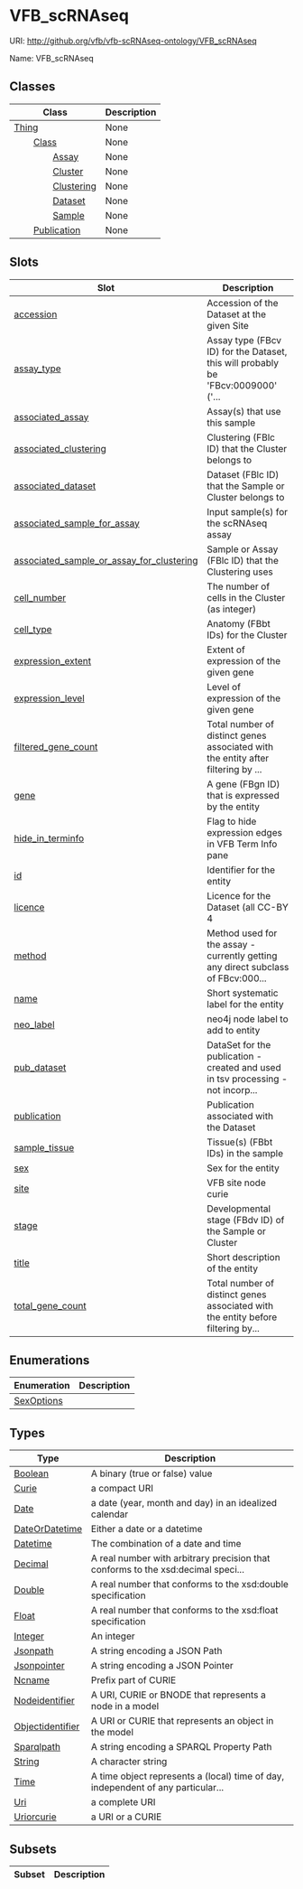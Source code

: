 # VFB_scRNAseq



URI: http://github.org/vfb/vfb-scRNAseq-ontology/VFB_scRNAseq

Name: VFB_scRNAseq



## Classes

| Class | Description |
| --- | --- |
| [Thing](Thing.md) | None |
| &nbsp;&nbsp;&nbsp;&nbsp;&nbsp;&nbsp;&nbsp;&nbsp;[Class](Class.md) | None |
| &nbsp;&nbsp;&nbsp;&nbsp;&nbsp;&nbsp;&nbsp;&nbsp;&nbsp;&nbsp;&nbsp;&nbsp;&nbsp;&nbsp;&nbsp;&nbsp;[Assay](Assay.md) | None |
| &nbsp;&nbsp;&nbsp;&nbsp;&nbsp;&nbsp;&nbsp;&nbsp;&nbsp;&nbsp;&nbsp;&nbsp;&nbsp;&nbsp;&nbsp;&nbsp;[Cluster](Cluster.md) | None |
| &nbsp;&nbsp;&nbsp;&nbsp;&nbsp;&nbsp;&nbsp;&nbsp;&nbsp;&nbsp;&nbsp;&nbsp;&nbsp;&nbsp;&nbsp;&nbsp;[Clustering](Clustering.md) | None |
| &nbsp;&nbsp;&nbsp;&nbsp;&nbsp;&nbsp;&nbsp;&nbsp;&nbsp;&nbsp;&nbsp;&nbsp;&nbsp;&nbsp;&nbsp;&nbsp;[Dataset](Dataset.md) | None |
| &nbsp;&nbsp;&nbsp;&nbsp;&nbsp;&nbsp;&nbsp;&nbsp;&nbsp;&nbsp;&nbsp;&nbsp;&nbsp;&nbsp;&nbsp;&nbsp;[Sample](Sample.md) | None |
| &nbsp;&nbsp;&nbsp;&nbsp;&nbsp;&nbsp;&nbsp;&nbsp;[Publication](Publication.md) | None |



## Slots

| Slot | Description |
| --- | --- |
| [accession](accession.md) | Accession of the Dataset at the given Site |
| [assay_type](assay_type.md) | Assay type (FBcv ID) for the Dataset, this will probably be 'FBcv:0009000' ('... |
| [associated_assay](associated_assay.md) | Assay(s) that use this sample |
| [associated_clustering](associated_clustering.md) | Clustering (FBlc ID) that the Cluster belongs to |
| [associated_dataset](associated_dataset.md) | Dataset (FBlc ID) that the Sample or Cluster belongs to |
| [associated_sample_for_assay](associated_sample_for_assay.md) | Input sample(s) for the scRNAseq assay |
| [associated_sample_or_assay_for_clustering](associated_sample_or_assay_for_clustering.md) | Sample or Assay (FBlc ID) that the Clustering uses |
| [cell_number](cell_number.md) | The number of cells in the Cluster (as integer) |
| [cell_type](cell_type.md) | Anatomy (FBbt IDs) for the Cluster |
| [expression_extent](expression_extent.md) | Extent of expression of the given gene |
| [expression_level](expression_level.md) | Level of expression of the given gene |
| [filtered_gene_count](filtered_gene_count.md) | Total number of distinct genes associated with the entity after filtering by ... |
| [gene](gene.md) | A gene (FBgn ID) that is expressed by the entity |
| [hide_in_terminfo](hide_in_terminfo.md) | Flag to hide expression edges in VFB Term Info pane |
| [id](id.md) | Identifier for the entity |
| [licence](licence.md) | Licence for the Dataset (all CC-BY 4 |
| [method](method.md) | Method used for the assay - currently getting any direct subclass of FBcv:000... |
| [name](name.md) | Short systematic label for the entity |
| [neo_label](neo_label.md) | neo4j node label to add to entity |
| [pub_dataset](pub_dataset.md) | DataSet for the publication - created and used in tsv processing - not incorp... |
| [publication](publication.md) | Publication associated with the Dataset |
| [sample_tissue](sample_tissue.md) | Tissue(s) (FBbt IDs) in the sample |
| [sex](sex.md) | Sex for the entity |
| [site](site.md) | VFB site node curie |
| [stage](stage.md) | Developmental stage (FBdv ID) of the Sample or Cluster |
| [title](title.md) | Short description of the entity |
| [total_gene_count](total_gene_count.md) | Total number of distinct genes associated with the entity before filtering by... |


## Enumerations

| Enumeration | Description |
| --- | --- |
| [SexOptions](SexOptions.md) |  |


## Types

| Type | Description |
| --- | --- |
| [Boolean](Boolean.md) | A binary (true or false) value |
| [Curie](Curie.md) | a compact URI |
| [Date](Date.md) | a date (year, month and day) in an idealized calendar |
| [DateOrDatetime](DateOrDatetime.md) | Either a date or a datetime |
| [Datetime](Datetime.md) | The combination of a date and time |
| [Decimal](Decimal.md) | A real number with arbitrary precision that conforms to the xsd:decimal speci... |
| [Double](Double.md) | A real number that conforms to the xsd:double specification |
| [Float](Float.md) | A real number that conforms to the xsd:float specification |
| [Integer](Integer.md) | An integer |
| [Jsonpath](Jsonpath.md) | A string encoding a JSON Path |
| [Jsonpointer](Jsonpointer.md) | A string encoding a JSON Pointer |
| [Ncname](Ncname.md) | Prefix part of CURIE |
| [Nodeidentifier](Nodeidentifier.md) | A URI, CURIE or BNODE that represents a node in a model |
| [Objectidentifier](Objectidentifier.md) | A URI or CURIE that represents an object in the model |
| [Sparqlpath](Sparqlpath.md) | A string encoding a SPARQL Property Path |
| [String](String.md) | A character string |
| [Time](Time.md) | A time object represents a (local) time of day, independent of any particular... |
| [Uri](Uri.md) | a complete URI |
| [Uriorcurie](Uriorcurie.md) | a URI or a CURIE |


## Subsets

| Subset | Description |
| --- | --- |

